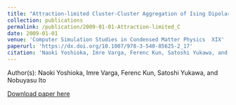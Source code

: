 ```yaml
---
title: "Attraction-limited Cluster-Cluster Aggregation of Ising Dipolar  Particles"
collection: publications
permalink: /publication/2009-01-01-Attraction-limited_C
date: 2009-01-01
venue: 'Computer Simulation Studies in Condensed Matter Physics  XIX'
paperurl: 'https://dx.doi.org/10.1007/978-3-540-85625-2_17'
citation: 'Naoki Yoshioka, Imre Varga, Ferenc Kun, Satoshi Yukawa, and Nobuyasu Ito, Attraction-limited Cluster-Cluster Aggregation of Ising Dipolar  Particles, Computer Simulation Studies in Condensed Matter Physics  XIX, <b></b>, 106, (2006)'
---
```


Author(s): Naoki Yoshioka, Imre Varga, Ferenc Kun, Satoshi Yukawa, and Nobuyasu Ito


<a href='https://dx.doi.org/10.1007/978-3-540-85625-2_17'>Download paper here</a>
